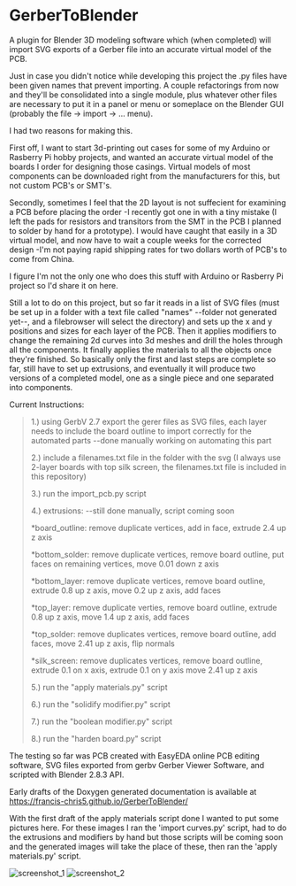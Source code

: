 # GerberToBlender
A plugin for Blender 3D modeling software which (when completed) will import SVG exports of a Gerber file into an accurate virtual model of the PCB. 

Just in case you didn't notice while developing this project the .py files have been given names that prevent importing. A couple refactorings from now and they'll be consolidated into a single module, plus whatever other files are necessary to put it in a panel or menu or someplace on the Blender GUI (probably the file -> import -> ... menu).

I had two reasons for making this.

First off, I want to start 3d-printing out cases for some of my Arduino or Rasberry Pi hobby projects, and wanted an accurate virtual model of the boards I order for designing those casings. Virtual models of most components can be downloaded right from the manufacturers for this, but not custom PCB's or SMT's.

Secondly, sometimes I feel that the 2D layout is not suffecient for examining a PCB before placing the order -I recently got one in with a tiny mistake (I left the pads for resistors and transitors from the SMT in the PCB I planned to solder by hand for a prototype). I would have caught that easily in a 3D virtual model, and now have to wait a couple weeks for the corrected design -I'm not paying rapid shipping rates for two dollars worth of PCB's to come from China.

I figure I'm not the only one who does this stuff with Arduino or Rasberry Pi project so I'd share it on here.

Still a lot to do on this project, but so far it reads in a list of SVG files (must be set up in a folder with a text file called "names" --folder not generated yet--, and a filebrowser will select the directory) and sets up the x and y positions and sizes for each layer of the PCB. Then it applies modifiers to change the remaining 2d curves into 3d meshes and drill the holes through all the components. It finally applies the materials to all the objects once they're finished. So basically only the first and last steps are complete so far, still have to set up extrusions, and eventually it will produce two versions of a completed model, one as a single piece and one separated into components.


Current Instructions:
<blockquote>
  1.) using GerbV 2.7 export the gerer files as SVG files, each layer needs to include the board outline to import correctly for the automated parts --done manually working on automating this part
  
  2.) include a filenames.txt file in the folder with the svg (I always use 2-layer boards with top silk screen, the filenames.txt file is included in this repository)
  
  3.) run the import_pcb.py script
  
  4.) extrusions: --still done manually, script coming soon
  
  *board_outline: remove duplicate vertices, add in face, extrude 2.4 up z axis
  
  *bottom_solder: remove duplicate vertices, remove board outline, put faces on remaining vertices, move 0.01 down z axis
  
  *bottom_layer: remove duplicate vertices,  remove board outline, extrude 0.8 up z axis, move 0.2 up z axis, add faces
  
  *top_layer: remove duplicate verties,  remove board outline, extrude 0.8 up z axis, move 1.4 up z axis, add faces
  
  *top_solder: remove duplicates vertices,  remove board outline, add faces, move 2.41 up z axis, flip normals
  
  *silk_screen: remove duplicates vertices,  remove board outline, extrude 0.1 on x axis, extrude 0.1 on y axis move 2.41 up z axis
  
  5.) run the "apply materials.py" script
  
  6.) run the "solidify modifier.py" script
  
  7.) run the "boolean modifier.py" script
  
  8.) run the "harden board.py" script
</blockquote>


The testing so far was PCB created with EasyEDA online PCB editing software, SVG files exported from gerbv Gerber Viewer Software, and scripted with Blender 2.8.3 API.


Early drafts of the Doxygen generated documentation is available at https://francis-chris5.github.io/GerberToBlender/ 



With the first draft of the apply materials script done I wanted to put some pictures here. For these images I ran the 'import curves.py' script, had to do the extrusions and modifiers by hand but those scripts will be coming soon and the generated images will take the place of these, then ran the 'apply materials.py' script.

![screenshot_1](https://user-images.githubusercontent.com/50467171/85934884-78986280-b8b7-11ea-8d2d-020a78c76475.png)
![screenshot_2](https://user-images.githubusercontent.com/50467171/85934885-7afabc80-b8b7-11ea-931a-9a0ff1f67b9f.png)
